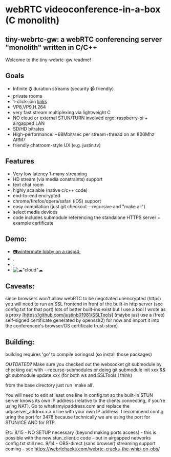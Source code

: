 # webRTC videoconference-in-a-box (C monolith)

## tiny-webrtc-gw: a webRTC conferencing server "monolith" written in C/C++
Welcome to the tiny-webrtc-gw readme!


## Goals
* Infinite &#x231A; duration streams     (security &#x1F4F9; friendly)
* private rooms
* 1-click-join [links](https://wintermute.nonroutable.net/content/index_broadcast.html?joinroom=lobby)
* VP8,VP9,H.264
* very fast stream multiplexing via lightweight C
* NO cloud or external STUN/TURN involved ergo: raspberry-pi + airgapped LAN
* SD/HD bitrates 
* High-performance: ~68Mbit/sec per stream+thread on an 800Mhz ARM7
* friendly chatroom-style UX (e.g. justin.tv)

## Features
* Very low latency 1-many streaming
* HD stream (via media constraints) support
* text chat room
* highly scalable (native c/c++ code)
* end-to-end encrypted
* chrome/firefox/opera/safari (iOS) support
* easy compilation (just git checkout --recursive and "make all")
* select media devices
* code includes submodule referencing the standalone HTTPS server + example certificate

## Demo:
* [&#128247;wintermute lobby on a raspi4;](https://wintermute.nonroutable.net/content/index_broadcast.html?joinroom=lobby)
* .
* .
* ![&#9729;"cloud"&#9729;](http://www.domain17.net/justin/A222CF0B-6829-45C7-B989-4B9F663870A4.jpeg)


## Caveats:
  since browsers won't allow webRTC to be negotiated unencrypted (https)
  you will need to run an SSL frontend in front of the built-in
  http server (see config.txt for that port)
  lots of better built-ins exist but I use a tool I wrote as a proxy
  [https://github.com/justinb01981/SSLTools]
  (maybe just use a (free) self-signed certificate
  generated by openssl(2) for now and import it into the conferencee's
  browser/OS certificate trust-store)

## Building:

building requires 'go' to compile boringssl (so install those packages)

*OUTDATED?*
Make sure you checked out the websocket git submodule by checking out
with --recurse-submodules or doing
git submodule init xxx && git submodule update xxx
(for both ws and SSLTools I think)

from the base directory just run 'make all'.

You will need to edit at least one line in config.txt so the built-in STUN
server knows its own IP address (relative to the clients connecting, if
you're using NAT). Go to whatismyipaddress.com and replace the
udpserver_addr=x.x.x.x line with your own IP address. I recommend config
uring the port for 3478 because technically we are using the port for STUN/ICE
AND for RTP.

Etc:
8/15 - NO SETUP necessary (beyond making ports access) - this is possible with the new stun_client.c code - but in airgapped networks config.txt still nec.
9/14 - OBS-direct (sans browser) streaming support coming - see https://webrtchacks.com/webrtc-cracks-the-whip-on-obs/

